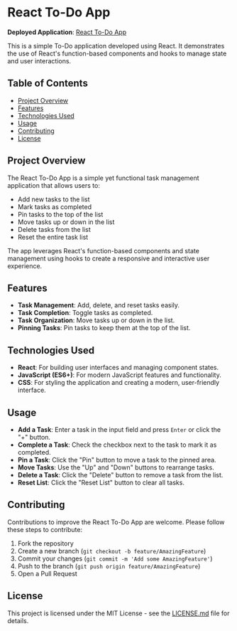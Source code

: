 # React To-Do App

**Deployed Application**: [React To-Do App](https://itssodope01.github.io/React-ToDo-APP/)

This is a simple To-Do application developed using React. It demonstrates the use of React's function-based components and hooks to manage state and user interactions.

## Table of Contents
* [Project Overview](#project-overview)
* [Features](#features)
* [Technologies Used](#technologies-used)
* [Usage](#usage)
* [Contributing](#contributing)
* [License](#license)

## Project Overview

The React To-Do App is a simple yet functional task management application that allows users to:
* Add new tasks to the list
* Mark tasks as completed
* Pin tasks to the top of the list
* Move tasks up or down in the list
* Delete tasks from the list
* Reset the entire task list

The app leverages React's function-based components and state management using hooks to create a responsive and interactive user experience.

## Features

* **Task Management**: Add, delete, and reset tasks easily.
* **Task Completion**: Toggle tasks as completed.
* **Task Organization**: Move tasks up or down in the list.
* **Pinning Tasks**: Pin tasks to keep them at the top of the list.

## Technologies Used

* **React**: For building user interfaces and managing component states.
* **JavaScript (ES6+)**: For modern JavaScript features and functionality.
* **CSS**: For styling the application and creating a modern, user-friendly interface.

## Usage

* **Add a Task**: Enter a task in the input field and press `Enter` or click the "+" button.
* **Complete a Task**: Check the checkbox next to the task to mark it as completed.
* **Pin a Task**: Click the "Pin" button to move a task to the pinned area.
* **Move Tasks**: Use the "Up" and "Down" buttons to rearrange tasks.
* **Delete a Task**: Click the "Delete" button to remove a task from the list.
* **Reset List**: Click the "Reset List" button to clear all tasks.

## Contributing

Contributions to improve the React To-Do App are welcome. Please follow these steps to contribute:

1. Fork the repository
2. Create a new branch (`git checkout -b feature/AmazingFeature`)
3. Commit your changes (`git commit -m 'Add some AmazingFeature'`)
4. Push to the branch (`git push origin feature/AmazingFeature`)
5. Open a Pull Request

## License

This project is licensed under the MIT License - see the [LICENSE.md](LICENSE.md) file for details.
